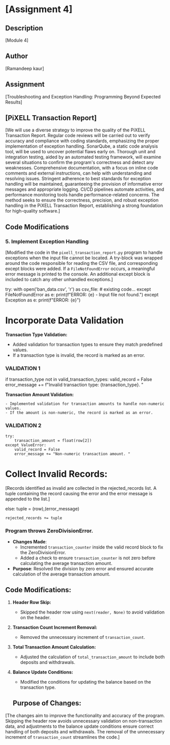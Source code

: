 # [Assignment 4]

## Description
[Module 4]

## Author
[Ramandeep kaur]

## Assignment
[Troubleshooting and Exception Handling: Programming Beyond Expected Results]

## [PiXELL Transaction Report]
[We will use a diverse strategy to improve the quality of the PiXELL Transaction Report. Regular code reviews will be carried out to verify accuracy and compliance with coding standards, emphasizing the proper implementation of exception handling. SonarQube, a static code analysis tool, will be used to uncover potential flaws early on. Thorough unit and integration testing, aided by an automated testing framework, will examine several situations to confirm the program's correctness and detect any weaknesses. Comprehensive documentation, with a focus on inline code comments and external instructions, can help with understanding and resolving issues. Stringent adherence to best standards for exception handling will be maintained, guaranteeing the provision of informative error messages and appropriate logging. CI/CD pipelines automate activities, and performance monitoring tools handle performance-related concerns. The method seeks to ensure the correctness, precision, and robust exception handling in the PiXELL Transaction Report, establishing a strong foundation for high-quality software.]

## Code Modifications
### 5. Implement Exception Handling

[Modified the code in the `pixell_transaction_report.py` program to handle exceptions when the input file cannot be located. A try-block was wrapped around the code responsible for reading the CSV file, and corresponding except blocks were added. If a `FileNotFoundError` occurs, a meaningful error message is printed to the console. An additional except block is included to catch any other unhandled exceptions.]

try:
    with open('ban_data.csv', 'r') as csv_file:
        # existing code...
except FileNotFoundError as e:
    print(f"ERROR: {e} - Input file not found.")
except Exception as e:
    print(f"ERROR: {e}")
    

# Incorporate Data Validation

**Transaction Type Validation:**
   - Added validation for transaction types to ensure they match predefined values.
   - If a transaction type is invalid, the record is marked as an error.

 ### VALIDATION 1 ###
   if transaction_type not in valid_transaction_types:
       valid_record = False
       error_message += f"Invalid transaction type: {transaction_type}. "

**Transaction Amount Validation:**

    - Implemented validation for transaction amounts to handle non-numeric values.
    - If the amount is non-numeric, the record is marked as an error.
    
### VALIDATION 2 ###
    try:
        transaction_amount = float(row[2])
    except ValueError:
        valid_record = False
        error_message += "Non-numeric transaction amount. "

# Collect Invalid Records:

[Records identified as invalid are collected in the rejected_records list.
A tuple containing the record causing the error and the error message is appended to the list.]

else:
    tuple = (row),(error_message)

    rejected_records += tuple

### Program throws ZeroDivisionError.
- **Changes Made**:
  - Incremented `transaction_counter` inside the valid record block to fix the ZeroDivisionError.
  - Added a check to ensure `transaction_counter` is not zero before calculating the average transaction amount.
- **Purpose**: Resolved the division by zero error and ensured accurate calculation of the average transaction amount.

## Code Modifications:

1. **Header Row Skip:**
   - Skipped the header row using `next(reader, None)` to avoid validation on the header.

2. **Transaction Count Increment Removal:**
   - Removed the unnecessary increment of `transaction_count`.

3. **Total Transaction Amount Calculation:**
   - Adjusted the calculation of `total_transaction_amount` to include both deposits and withdrawals.

4. **Balance Update Conditions:**
   - Modified the conditions for updating the balance based on the transaction type.

   ## Purpose of Changes:

[The changes aim to improve the functionality and accuracy of the program. Skipping the header row avoids unnecessary validation on non-transaction data, and adjustments to the balance update conditions ensure correct handling of both deposits and withdrawals. The removal of the unnecessary increment of `transaction_count` streamlines the code.]
